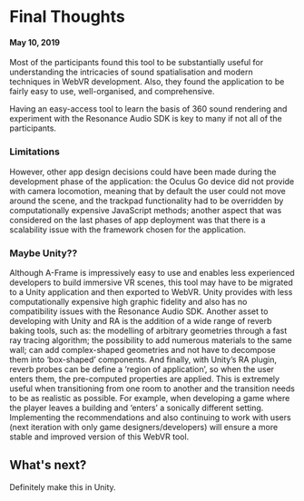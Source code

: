# Final Thoughts
#### May 10, 2019

Most of the participants found this tool to be substantially useful for understanding the intricacies of sound spatialisation and modern techniques in WebVR development.
Also, they found the application to be fairly easy to use, well-organised, and comprehensive. 
 
Having an easy-access tool to learn the basis of 360 sound rendering and experiment with the Resonance Audio SDK is key to many if not all of the participants. 


### Limitations

However, other app design decisions could have been made during the development phase of the application: the Oculus Go device did not provide with camera locomotion, meaning that by default the user could not move around the scene, and the trackpad functionality had to be overridden by computationally expensive JavaScript methods; another aspect that was considered on the last phases of app deployment was that there is a scalability issue with the framework chosen for the application. 

### Maybe Unity??

Although A-Frame is impressively easy to use and enables less experienced developers to build immersive VR scenes, this tool may have to be migrated to a Unity application and then exported to WebVR. Unity provides with less computationally expensive high graphic fidelity and also has no compatibility issues with the Resonance Audio SDK. Another asset to developing with Unity and RA is the addition of a wide range of reverb baking tools, such as: the modelling of arbitrary geometries through a fast ray tracing algorithm; the possibility to add numerous materials to the same wall; can add complex-shaped geometries and not have to decompose them into ‘box-shaped’ components. And finally, with Unity’s RA plugin, reverb probes can be define a ‘region of application’, so when the user enters them, the pre-computed properties are applied. This is extremely useful when transitioning from one room to another and the transition needs to be as realistic as possible. For example, when developing a game where the player leaves a building and ‘enters’ a sonically different setting.
Implementing the recommendations and also continuing to work with users (next iteration with only game designers/developers) will ensure a more stable and improved version of this WebVR tool. 

## What's next?

Definitely make this in Unity.
